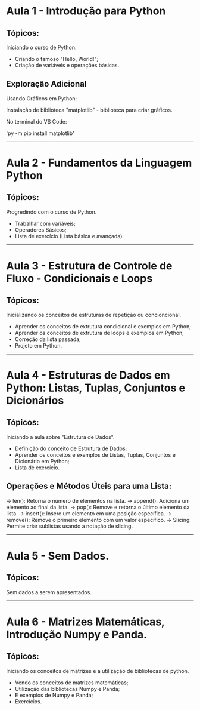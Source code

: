 <h1>Aula 1 - Introdução para Python</h1>

<h2>Tópicos:</h2>

Iniciando o curso de Python.

<ul>
    <li>Criando o famoso "Hello, World!";</li>
    <li>Criação de variáveis e operações básicas.</li>
</ul>

<h2>Exploração Adicional</h2>

Usando Gráficos em Python:

Instalação de biblioteca "matplotlib" - biblioteca para criar gráficos.

No terminal do VS Code:

'py -m pip install matplotlib'


<hr>
<h1>Aula 2 - Fundamentos da Linguagem Python</h1>

<h2>Tópicos:</h2>

Progredindo com o curso de Python.

<ul>
    <li>Trabalhar com variáveis;</li>
    <li>Operadores Básicos;</li>
    <li>Lista de exercício (Lista básica e avançada).</li>
</ul>

<hr>
<h1>Aula 3 - Estrutura de Controle de Fluxo - Condicionais e Loops</h1>

<h2>Tópicos:</h2>

Inicializando os conceitos de estruturas de repetição ou concioncional.

<ul>
    <li>Aprender os conceitos de extrutura condicional e exemplos em Python;</li>
    <li>Aprender os conceitos de extrutura de loops e exemplos em Python;</li>
    <li>Correção da lista passada;</li>
    <li>Projeto em Python.</li>
</ul>

<hr>

<h1>Aula 4 - Estruturas de Dados em Python: Listas, Tuplas, Conjuntos e Dicionários</h1>

<h2>Tópicos:</h2>

Iniciando a aula sobre "Estrutura de Dados".

<ul>
    <li>Definição do conceito de Estrutura de Dados;</li>
    <li>Aprender os conceitos e exemplos de Listas, Tuplas, Conjuntos e Dicionário em Python;</li>
    <li>Lista de exercício.</li>
</ul>

<h2>Operações e Métodos Úteis para uma Lista:</h2>

   -> len(): Retorna o número de elementos na lista.
   -> append(): Adiciona um elemento ao final da lista.
   -> pop(): Remove e retorna o último elemento da lista.
   -> insert(): Insere um elemento em uma posição específica.
   -> remove(): Remove o primeiro elemento com um valor específico.
   -> Slicing: Permite criar sublistas usando a notação de slicing.

<hr>
<h1>Aula 5 - Sem Dados.</h1>

<h2>Tópicos:</h2>

Sem dados a serem apresentados.

<hr>
<h1>Aula 6 - Matrizes Matemáticas, Introdução Numpy e Panda.</h1>

<h2>Tópicos:</h2>

Iniciando os conceitos de matrizes e a utilização de bibliotecas de python.

<ul>
    <li>Vendo os conceitos de matrizes matemáticas;</li>
    <li>Utilização das bibliotecas Numpy e Panda;</li>
    <li>E exemplos de Numpy e Panda;</li>
    <li>Exercícios.</li>
</ul>
